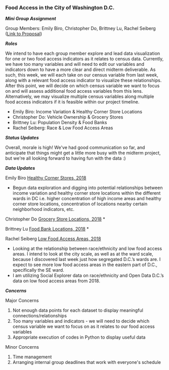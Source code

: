 ### Food Access in the City of Washington D.C. ###
***Mini Group Assignment***

Group Members: Emily Biro, Christopher Do, Brittney Lu, Rachel Seiberg ([Link to Proposal](https://github.com/rseiberg/food_access_dc/blob/main/Group%20Assignments/readme_group%20assignment%201_project%20proposal.md))

***Roles***

We intend to have each group member explore and lead data visualization for one or two food access indicators as it relates to census data. Currently, we have too many variables and will need to edit our variables and indicators down to have a more clear and direct midterm deliverable. As such, this week, we will each take on our census variable from last week, along with a relevant food access indicator to visualize these relationships. After this point, we will decide on which census variable we want to focus on and will assess additional food access variables from this lens. Alternatively, we may visualize multiple census variables along multiple food access indicators if it is feasible within our project timeline.
* Emily Biro: Income Variation & Healthy Corner Store Locations
* Christopher Do: Vehicle Ownership & Grocery Stores
* Brittney Lu: Population Density & Food Banks
* Rachel Seiberg: Race & Low Food Access Areas

***Status Updates***

Overall, morale is high! We've had good communication so far, and anticipate that things might get a little more busy with the midterm project, but we're all looking forward to having fun with the data :)

***Data Updates***

Emily Biro [Healthy Corner Stores, 2018](https://opendata.dc.gov/datasets/DCGIS::healthy-corner-stores/explore?location=38.890899%2C-77.026467%2C12.53)
* Begun data exploration and digging into potential relationships between income variation and healthy corner store locations within the different wards in DC i.e. higher concentration of high income areas and healthy corner store locations, concentration of locations nearby certain neighborhood indicators, etc.

Christopher Do [Grocery Store Locations, 2018](https://opendata.dc.gov/datasets/DCGIS::grocery-store-locations/about)
*   

Brittney Lu [Food Bank Locations, 2018](https://opendata.dc.gov/datasets/DCGIS::joyful-food-market/explore?location=38.890868%2C-77.026467%2C12.53)
*    

Rachel Seiberg [Low Food Access Areas, 2018](https://opendata.dc.gov/datasets/DCGIS::low-food-access-areas/explore?location=38.890868%2C-77.026467%2C12.53)
* Looking at the relationship between race/ethnicity and low food access areas. I intend to look at the city scale, as well as at the ward scale, because I discovered last week just how segregated D.C.’s wards are. I expect to see more low food access areas in the eastern part of D.C., specifically the SE ward.
* I am utilizing Social Explorer data on race/ethnicity and Open Data D.C.’s data on low food access areas from 2018. 

***Concerns***

Major Concerns
1. Not enough data points for each dataset to display meaningful connections/relationships 
2. Too many variables and indicators - we will need to decide which census variable we want to focus on as it relates to our food access variables
3. Appropriate execution of codes in Python to display useful data

Minor Concerns
1. Time management
2. Arranging internal group deadlines that work with everyone's schedule
